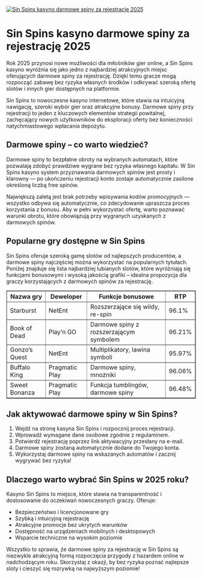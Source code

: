 [![Sin Spins kasyno darmowe spiny za rejestrację 2025](https://123-caf.pages.dev/gitsignup.png)](https://vrmoo.ru/Bt82HjjY)

<h1>Sin Spins kasyno darmowe spiny za rejestrację 2025</h1> <p>Rok 2025 przynosi nowe możliwości dla miłośników gier online, a Sin Spins kasyno wyróżnia się jako jedno z najbardziej atrakcyjnych miejsc oferujących darmowe spiny za rejestrację. Dzięki temu gracze mogą rozpocząć zabawę bez ryzyka własnych środków i odkrywać szeroką ofertę slotów i innych gier dostępnych na platformie.</p> <p>Sin Spins to nowoczesne kasyno internetowe, które stawia na intuicyjną nawigację, szeroki wybór gier oraz atrakcyjne bonusy. Darmowe spiny przy rejestracji to jeden z kluczowych elementów strategii powitalnej, zachęcający nowych użytkowników do eksploracji oferty bez konieczności natychmiastowego wpłacania depozytu.</p> <h2>Darmowe spiny – co warto wiedzieć?</h2> <p>Darmowe spiny to bezpłatne obroty na wybranych automatach, które pozwalają zdobyć prawdziwe wygrane bez ryzyka własnego kapitału. W Sin Spins kasyno system przyznawania darmowych spinów jest prosty i klarowny — po ukończeniu rejestracji konto zostaje automatycznie zasilone określoną liczbą free spinów.</p> <p>Największą zaletą jest brak potrzeby wpisywania kodów promocyjnych — wszystko odbywa się automatycznie, co zdecydowanie upraszcza proces korzystania z bonusu. Aby w pełni wykorzystać ofertę, warto poznawać warunki obrotu, które obowiązują przy wygranych uzyskanych z darmowych spinów.</p> <h2>Popularne gry dostępne w Sin Spins</h2> <p>Sin Spins oferuje szeroką gamę slotów od najlepszych producentów, a darmowe spiny najczęściej można wykorzystać na popularnych tytułach. Poniżej znajduje się lista najbardziej lubianych slotów, które wyróżniają się funkcjami bonusowymi i wysoką jakością grafiki – idealna propozycja dla graczy korzystających z darmowych spinów za rejestrację.</p> <table border="1" cellpadding="8" cellspacing="0" style="border-collapse: collapse; width: 100%; max-width: 600px;">   <thead>     <tr>       <th>Nazwa gry</th>       <th>Deweloper</th>       <th>Funkcje bonusowe</th>       <th>RTP</th>     </tr>   </thead>   <tbody>     <tr>       <td>Starburst</td>       <td>NetEnt</td>       <td>Rozszerzające się wildy, re-spin</td>       <td>96.1%</td>     </tr>     <tr>       <td>Book of Dead</td>       <td>Play’n GO</td>       <td>Darmowe spiny z rozszerzającym symbolem</td>       <td>96.21%</td>     </tr>     <tr>       <td>Gonzo’s Quest</td>       <td>NetEnt</td>       <td>Multiplikatory, lawina symboli</td>       <td>95.97%</td>     </tr>     <tr>       <td>Buffalo King</td>       <td>Pragmatic Play</td>       <td>Darmowe spiny, mnożniki</td>       <td>96.06%</td>     </tr>     <tr>       <td>Sweet Bonanza</td>       <td>Pragmatic Play</td>       <td>Funkcja tumblingów, darmowe spiny</td>       <td>96.48%</td>     </tr>   </tbody> </table> <h2>Jak aktywować darmowe spiny w Sin Spins?</h2> <ol>   <li>Wejdź na stronę kasyna Sin Spins i rozpocznij proces rejestracji.</li>   <li>Wprowadź wymagane dane osobowe zgodnie z regulaminem.</li>   <li>Potwierdź rejestrację poprzez link aktywacyjny przesłany na e-mail.</li>   <li>Darmowe spiny zostaną automatycznie dodane do Twojego konta.</li>   <li>Wykorzystaj darmowe spiny na wskazanych automatów i zacznij wygrywać bez ryzyka!</li> </ol> <h2>Dlaczego warto wybrać Sin Spins w 2025 roku?</h2> <p>Kasyno Sin Spins to miejsce, które stawia na transparentność i dostosowanie do oczekiwań nowoczesnych graczy. Oferuje:</p> <ul>   <li>Bezpieczeństwo i licencjonowane gry</li>   <li>Szybką i intuicyjną rejestrację</li>   <li>Atrakcyjne promocje bez ukrytych warunków</li>   <li>Dostępność na urządzeniach mobilnych i desktopowych</li>   <li>Wsparcie techniczne na wysokim poziomie</li> </ul> <p>Wszystko to sprawia, że darmowe spiny za rejestrację w Sin Spins są niezwykle atrakcyjną formą rozpoczęcia przygody z hazardem online w nadchodzącym roku. Skorzystaj z okazji, by bez ryzyka poznać najlepsze sloty i cieszyć się rozrywką na najwyższym poziomie!</p>